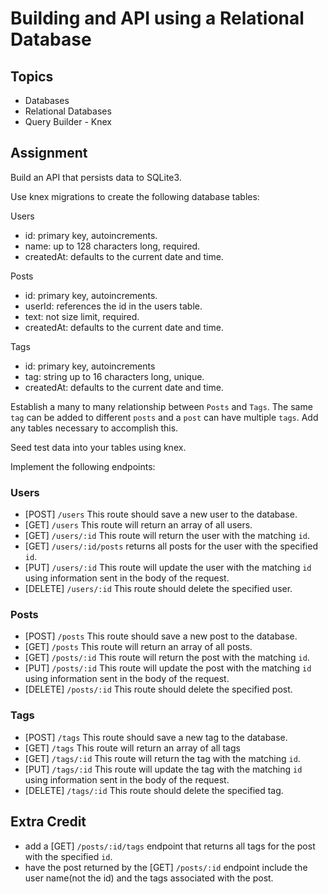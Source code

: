 # Building and API using a Relational Database

## Topics

- Databases
- Relational Databases
- Query Builder - Knex

## Assignment

Build an API that persists data to SQLite3.

Use knex migrations to create the following database tables:

Users

- id: primary key, autoincrements.
- name: up to 128 characters long, required.
- createdAt: defaults to the current date and time.

Posts

- id: primary key, autoincrements.
- userId: references the id in the users table.
- text: not size limit, required.
- createdAt: defaults to the current date and time.

Tags

- id: primary key, autoincrements
- tag: string up to 16 characters long, unique.
- createdAt: defaults to the current date and time.

Establish a many to many relationship between `Posts` and `Tags`.
The same `tag` can be added to different `posts` and a `post` can have multiple `tags`.
Add any tables necessary to accomplish this.

Seed test data into your tables using knex.

Implement the following endpoints:

### Users

- [POST] `/users` This route should save a new user to the database.
- [GET] `/users` This route will return an array of all users.
- [GET] `/users/:id` This route will return the user with the matching `id`.
- [GET] `/users/:id/posts` returns all posts for the user with the specified `id`.
- [PUT] `/users/:id` This route will update the user with the matching `id` using information sent in the body of the request.
- [DELETE] `/users/:id` This route should delete the specified user.

### Posts

- [POST] `/posts` This route should save a new post to the database.
- [GET] `/posts` This route will return an array of all posts.
- [GET] `/posts/:id` This route will return the post with the matching `id`.
- [PUT] `/posts/:id` This route will update the post with the matching `id` using information sent in the body of the request.
- [DELETE] `/posts/:id` This route should delete the specified post.

### Tags

- [POST] `/tags` This route should save a new tag to the database.
- [GET] `/tags` This route will return an array of all tags
- [GET] `/tags/:id` This route will return the tag with the matching `id`.
- [PUT] `/tags/:id` This route will update the tag with the matching `id` using information sent in the body of the request.
- [DELETE] `/tags/:id` This route should delete the specified tag.

## Extra Credit

- add a [GET] `/posts/:id/tags` endpoint that returns all tags for the post with the specified `id`.
- have the post returned by the [GET] `/posts/:id` endpoint include the user name(not the id) and the tags associated with the post.
